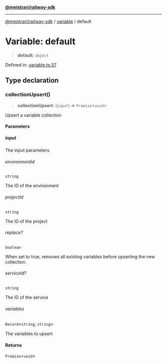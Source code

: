 [**@meistrari/railway-sdk**](../../README.md)

***

[@meistrari/railway-sdk](../../README.md) / [variable](../README.md) / default

# Variable: default

> **default**: `object`

Defined in: [variable.ts:37](https://github.com/meistrari/railway-sdk/blob/5f7cb7c569e483c3d22f489b04a1ff338f77b42b/src/resources/variable.ts#L37)

## Type declaration

### collectionUpsert()

> **collectionUpsert**: (`input`) => `Promise`\<`void`\>

Upsert a variable collection

#### Parameters

##### input

The input parameters

###### environmentId

`string`

The ID of the environment

###### projectId

`string`

The ID of the project

###### replace?

`boolean`

When set to true, removes all existing variables before upserting the new collection.

###### serviceId?

`string`

The ID of the service

###### variables

`Record`\<`string`, `string`\>

The variables to upsert

#### Returns

`Promise`\<`void`\>
